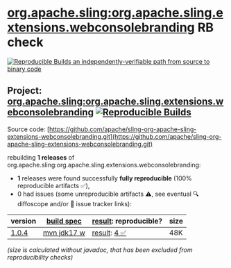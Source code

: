 [org.apache.sling:org.apache.sling.extensions.webconsolebranding](https://central.sonatype.com/artifact/org.apache.sling/org.apache.sling.extensions.webconsolebranding/versions) RB check
=======

[![Reproducible Builds](https://reproducible-builds.org/images/logos/rb.svg) an independently-verifiable path from source to binary code](https://reproducible-builds.org/)

## Project: [org.apache.sling:org.apache.sling.extensions.webconsolebranding](https://central.sonatype.com/artifact/org.apache.sling/org.apache.sling.extensions.webconsolebranding/versions) [![Reproducible Builds](https://img.shields.io/endpoint?url=https://raw.githubusercontent.com/jvm-repo-rebuild/reproducible-central/master/content/org/apache/sling/org.apache.sling.extensions.webconsolebranding/badge.json)](https://github.com/jvm-repo-rebuild/reproducible-central/blob/master/content/org/apache/sling/org.apache.sling.extensions.webconsolebranding/README.md)

Source code: [https://github.com/apache/sling-org-apache-sling-extensions-webconsolebranding.git](https://github.com/apache/sling-org-apache-sling-extensions-webconsolebranding.git)

rebuilding **1 releases** of org.apache.sling:org.apache.sling.extensions.webconsolebranding:
- **1** releases were found successfully **fully reproducible** (100% reproducible artifacts :white_check_mark:),
- 0 had issues (some unreproducible artifacts :warning:, see eventual :mag: diffoscope and/or :memo: issue tracker links):

| version | [build spec](/BUILDSPEC.md) | [result](https://reproducible-builds.org/docs/jvm/): reproducible? | size |
| -- | --------- | ------ | -- |
| [1.0.4](https://central.sonatype.com/artifact/org.apache.sling/org.apache.sling.extensions.webconsolebranding/1.0.4/pom) | [mvn jdk17 w](org.apache.sling.extensions.webconsolebranding-1.0.4.buildspec) | [result](org.apache.sling.extensions.webconsolebranding-1.0.4.buildinfo): [4 :white_check_mark: ](org.apache.sling.extensions.webconsolebranding-1.0.4.buildcompare) | 48K |

<i>(size is calculated without javadoc, that has been excluded from reproducibility checks)</i>
